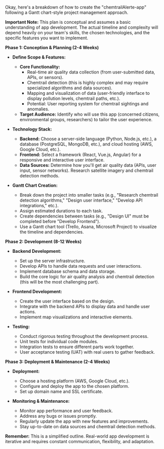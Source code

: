 Okay, here's a breakdown of how to create the "chemtrailAlerte-app" following a Gantt chart-style project management approach.  

**Important Note:** This plan is conceptual and assumes a basic understanding of app development. The actual timeline and complexity will depend heavily on your team's skills, the chosen technologies, and the specific features you want to implement.

**Phase 1: Conception & Planning (2-4 Weeks)**

* **Define Scope & Features:**
    *  **Core Functionality:**
        * Real-time air quality data collection (from user-submitted data, APIs, or sensors).
        * Chemtrail detection (this is highly complex and may require specialized algorithms and data sources).
        * Mapping and visualization of data (user-friendly interface to display pollution levels, chemtrail paths, etc.).
        *  Potential: User reporting system for chemtrail sightings and anomalies.
    * **Target Audience:**  Identify who will use this app (concerned citizens, environmental groups, researchers) to tailor the user experience.

* **Technology Stack:**
    * **Backend:** Choose a server-side language (Python, Node.js, etc.), a database (PostgreSQL, MongoDB, etc.), and cloud hosting (AWS, Google Cloud, etc.).
    * **Frontend:** Select a framework (React, Vue.js, Angular) for a responsive and interactive user interface.
    * **Data Sources:** Determine how you'll get air quality data (APIs, user input, sensor networks). Research satellite imagery and chemtrail detection methods.

* **Gantt Chart Creation:**
    *  Break down the project into smaller tasks (e.g., "Research chemtrail detection algorithms," "Design user interface," "Develop API integrations," etc.).
    *  Assign estimated durations to each task.
    *  Create dependencies between tasks (e.g., "Design UI" must be completed before "Develop Frontend").
    *  Use a Gantt chart tool (Trello, Asana, Microsoft Project) to visualize the timeline and dependencies.

**Phase 2: Development (8-12 Weeks)**

* **Backend Development:**
    * Set up the server infrastructure.
    * Develop APIs to handle data requests and user interactions.
    * Implement database schema and data storage.
    * Build the core logic for air quality analysis and chemtrail detection (this will be the most challenging part).

* **Frontend Development:**
    * Create the user interface based on the design.
    * Integrate with the backend APIs to display data and handle user actions.
    * Implement map visualizations and interactive elements.

* **Testing:**
    * Conduct rigorous testing throughout the development process.
    * Unit tests for individual code modules.
    * Integration tests to ensure different parts work together.
    * User acceptance testing (UAT) with real users to gather feedback.

**Phase 3: Deployment & Maintenance (2-4 Weeks)**

* **Deployment:**
    * Choose a hosting platform (AWS, Google Cloud, etc.).
    * Configure and deploy the app to the chosen platform.
    * Set up domain name and SSL certificate.

* **Monitoring & Maintenance:**
    * Monitor app performance and user feedback.
    * Address any bugs or issues promptly.
    * Regularly update the app with new features and improvements.
    * Stay up-to-date on data sources and chemtrail detection methods.


**Remember:** This is a simplified outline. Real-world app development is iterative and requires constant communication, flexibility, and adaptation.



